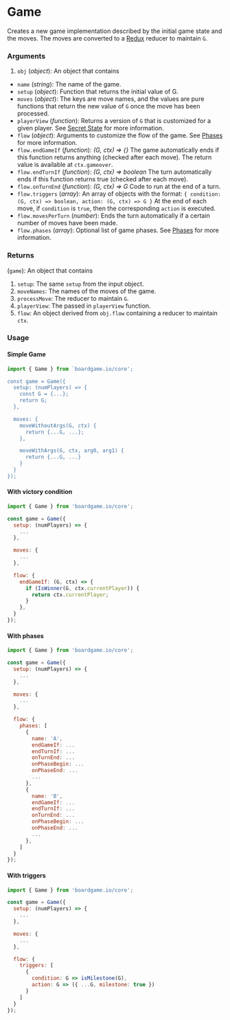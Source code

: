 # Game

Creates a new game implementation described by the initial
game state and the moves. The moves are converted to a
[Redux](http://redux.js.org/docs/basics/Reducers.html) reducer to maintain `G`.

### Arguments

1. `obj` (_object_): An object that contains

  * `name` (_string_): The name of the game.
  * `setup` (_object_): Function that returns the initial value of G.
  * `moves` (_object_): The keys are move names, and the values
    are pure functions that return the new value of `G` once
    the move has been processed.
  * `playerView` (_function_): Returns a version of `G` that
    is customized for a given player. See [Secret State](/secret-state) for more information.
  * `flow` (_object_): Arguments to customize the flow of the game. See
    [Phases](/phases) for more information.
  * `flow.endGameIf` (_function_): _(G, ctx) => {}_
    The game automatically ends if this function returns anything (checked after each move).
    The return value is available at `ctx.gameover`.
  * `flow.endTurnIf` (_function_): _(G, ctx) => boolean_
    The turn automatically ends if this function returns true (checked after each move).
  * `flow.onTurnEnd` (_function_): _(G, ctx) => G_
    Code to run at the end of a turn.
  * `flow.triggers` (_array_): An array of objects with the format:
    `{ condition: (G, ctx) => boolean, action: (G, ctx) => G }`
    At the end of each move, if `condition` is `true`, then the corresponding
    `action` is executed.
  * `flow.movesPerTurn` (_number_): Ends the turn automatically if a certain number
    of moves have been made.
  * `flow.phases` (_array_): Optional list of game phases. See
    [Phases](/phases) for more information.

### Returns

(`game`): An object that contains

1. `setup`: The same `setup` from the input object.
2. `moveNames`: The names of the moves of the game.
3. `processMove`: The reducer to maintain `G`.
4. `playerView`: The passed in `playerView` function.
5. `flow`: An object derived from `obj.flow` containing a reducer to maintain `ctx`.

### Usage

#### Simple Game

```js
import { Game } from `boardgame.io/core';

const game = Game({
  setup: (numPlayers) => {
    const G = {...};
    return G;
  },

  moves: {
    moveWithoutArgs(G, ctx) {
      return {...G, ...};
    },

    moveWithArgs(G, ctx, arg0, arg1) {
      return {...G, ...}
    }
  }
});
```

#### With victory condition

```js
import { Game } from 'boardgame.io/core';

const game = Game({
  setup: (numPlayers) => {
    ...
  },

  moves: {
    ...
  },

  flow: {
    endGameIf: (G, ctx) => {
      if (IsWinner(G, ctx.currentPlayer)) {
        return ctx.currentPlayer;
      }
    },
  }
});
```

#### With phases

```js
import { Game } from 'boardgame.io/core';

const game = Game({
  setup: (numPlayers) => {
    ...
  },

  moves: {
    ...
  },

  flow: {
    phases: [
      {
        name: 'A',
        endGameIf: ...
        endTurnIf: ...
        onTurnEnd: ...
        onPhaseBegin: ...
        onPhaseEnd: ...
        ...
      },
      {
        name: 'B',
        endGameIf: ...
        endTurnIf: ...
        onTurnEnd: ...
        onPhaseBegin: ...
        onPhaseEnd: ...
        ...
      },
    ]
  }
});
```

#### With triggers

```js
import { Game } from 'boardgame.io/core';

const game = Game({
  setup: (numPlayers) => {
    ...
  },

  moves: {
    ...
  },

  flow: {
    triggers: [
      {
        condition: G => isMilestone(G),
        action: G => ({ ...G, milestone: true })
      }
    ]
  }
});
```
